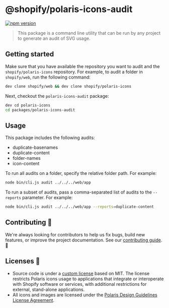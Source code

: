 # @shopify/polaris-icons-audit

[![npm version](https://img.shields.io/npm/v/@shopify/polaris-icons-audit.svg?style=flat)](https://www.npmjs.com/package/@shopify/polaris-icons-audit)

> This package is a command line utility that can be run by any project to generate an audit of SVG usage.

## Getting started

Make sure that you have available the repository you want to audit and the `shopify/polaris-icons` repository. For example, to audit a folder in `shopify/web`, run the following command:

```sh
dev clone shopify/web && dev clone shopify/polaris-icons
```

Next, checkout the `polaris-icons-audit` package:

```sh
dev cd polaris-icons
cd packages/polaris-icons-audit
```

## Usage

This package includes the following audits:

- duplicate-basenames
- duplicate-content
- folder-names
- icon-content

To run all audits on a folder, specify the relative folder path. For example:

```sh
node bin/cli.js audit ../../../web/app
```

To run a subset of audits, pass a comma-separated list of
audits to the `--reports` parameter. For example:

```sh
node bin/cli.js audit ../../../web/app --reports=duplicate-content
```

## Contributing 🙌

We're always looking for contributors to help us fix bugs, build new features, or improve the project documentation. See our [contributing guide](https://github.com/Shopify/polaris-icons/blob/master/CONTRIBUTING.md). 👀

## Licenses 📝

- Source code is under a [custom license](https://github.com/Shopify/polaris-icons/blob/master/LICENSE.md) based on MIT. The license restricts Polaris icons usage to applications that integrate or interoperate with Shopify software or services, with additional restrictions for external, stand-alone applications.
- All icons and images are licensed under the [Polaris Design Guidelines License Agreement](https://polaris.shopify.com/legal/license).
